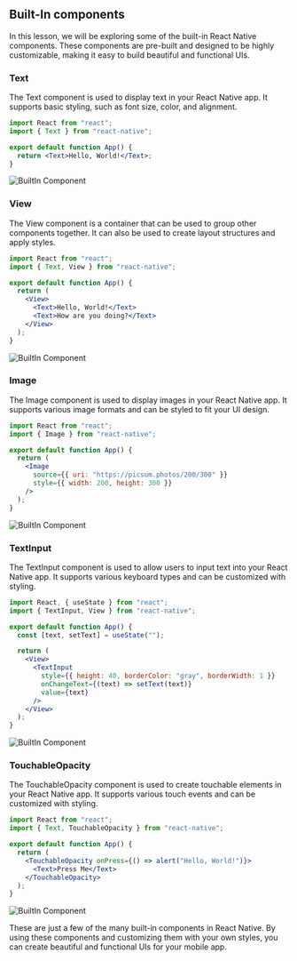 ## Built-In components

In this lesson, we will be exploring some of the built-in React Native components. These components are pre-built and designed to be highly customizable, making it easy to build beautiful and functional UIs.

### Text

The Text component is used to display text in your React Native app. It supports basic styling, such as font size, color, and alignment.

```jsx
import React from "react";
import { Text } from "react-native";

export default function App() {
  return <Text>Hello, World!</Text>;
}
```

![BuiltIn Component](/Articles/FrontEnd/ReactNative/builtin1.png)

### View

The View component is a container that can be used to group other components together. It can also be used to create layout structures and apply styles.

```jsx
import React from "react";
import { Text, View } from "react-native";

export default function App() {
  return (
    <View>
      <Text>Hello, World!</Text>
      <Text>How are you doing?</Text>
    </View>
  );
}
```

![BuiltIn Component](/Articles/FrontEnd/ReactNative/builtin2.png)

### Image

The Image component is used to display images in your React Native app. It supports various image formats and can be styled to fit your UI design.

```jsx
import React from "react";
import { Image } from "react-native";

export default function App() {
  return (
    <Image
      source={{ uri: "https://picsum.photos/200/300" }}
      style={{ width: 200, height: 300 }}
    />
  );
}
```

![BuiltIn Component](/Articles/FrontEnd/ReactNative/builtin3.png)

### TextInput

The TextInput component is used to allow users to input text into your React Native app. It supports various keyboard types and can be customized with styling.

```jsx
import React, { useState } from "react";
import { TextInput, View } from "react-native";

export default function App() {
  const [text, setText] = useState("");

  return (
    <View>
      <TextInput
        style={{ height: 40, borderColor: "gray", borderWidth: 1 }}
        onChangeText={(text) => setText(text)}
        value={text}
      />
    </View>
  );
}
```

![BuiltIn Component](/Articles/FrontEnd/ReactNative/builtin4.png)

### TouchableOpacity

The TouchableOpacity component is used to create touchable elements in your React Native app. It supports various touch events and can be customized with styling.

```jsx
import React from "react";
import { Text, TouchableOpacity } from "react-native";

export default function App() {
  return (
    <TouchableOpacity onPress={() => alert("Hello, World!")}>
      <Text>Press Me</Text>
    </TouchableOpacity>
  );
}
```

![BuiltIn Component](/Articles/FrontEnd/ReactNative/builtin5.png)

These are just a few of the many built-in components in React Native. By using these components and customizing them with your own styles, you can create beautiful and functional UIs for your mobile app.
